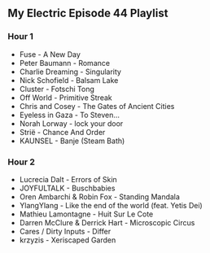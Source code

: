 ## My Electric Episode 44 Playlist

### Hour 1
* Fuse - A New Day
* Peter Baumann - Romance
* Charlie Dreaming - Singularity
* Nick Schofield - Balsam Lake
* Cluster - Fotschi Tong
* Off World - Primitive Streak
* Chris and Cosey - The Gates of Ancient Cities
* Eyeless in Gaza - To Steven...
* Norah Lorway - lock your door
* Strië - Chance And Order
* KAUNSEL - Banje (Steam Bath)

### Hour 2
* Lucrecia Dalt - Errors of Skin
* JOYFULTALK - Buschbabies
* Oren Ambarchi & Robin Fox - Standing Mandala
* YlangYlang - Like the end of the world (feat. Yetis Dei)
* Mathieu Lamontagne - Huit Sur Le Cote
* Darren McClure & Derrick Hart - Microscopic Circus
* Cares / Dirty Inputs - Differ
* krzyzis - Xeriscaped Garden